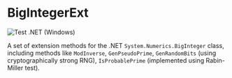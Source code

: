 # BigIntegerExt

![Test .NET (Windows)](https://github.com/aprismatic/bigintegerext/workflows/Test%20.NET%20(Windows)/badge.svg?branch=master)

A set of extension methods for the .NET `System.Numerics.BigInteger` class, including methods like `ModInverse`, `GenPseudoPrime`, `GenRandomBits` (using cryptographically strong RNG), `IsProbablePrime` (implemented using Rabin-Miller test).
